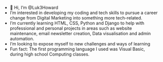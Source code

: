 - 👋 Hi, I’m @Luk3Howard
- I’m interested in developing my coding and tech skills to pursue a career change from Digital Marketing into something more tech-related.
- I’m currently learning HTML, CSS, Python and Django to help with professional and personal projects in areas such as website maintenance, email newsletter creation, Data visualisation and admin automation.
- I’m looking to expose myself to new challenges and ways of learning
- Fun fact: The first programming language I used was Visual Basic, during high school Computing classes.

<!---
Luk3Howard/Luk3Howard is a ✨ special ✨ repository because its `README.md` (this file) appears on your GitHub profile.
You can click the Preview link to take a look at your changes.
--->
